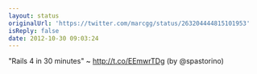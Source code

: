 ```yaml
---
layout: status
originalUrl: 'https://twitter.com/marcgg/status/263204444815101953'
isReply: false
date: 2012-10-30 09:03:24
---
```


"Rails 4 in 30 minutes" ~ http://t.co/EEmwrTDg (by @spastorino)
